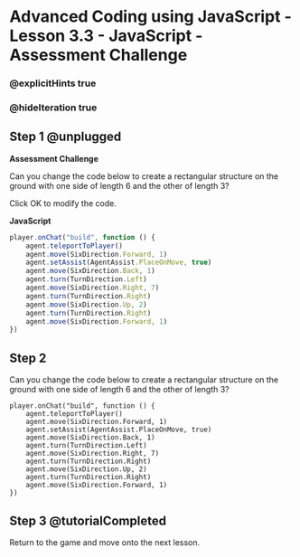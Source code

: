 # Advanced Coding using JavaScript - Lesson 3.3 - JavaScript - Assessment Challenge

### @explicitHints true
### @hideIteration true

## Step 1 @unplugged
**Assessment Challenge**

Can you change the code below to create a rectangular structure on the ground with one side of length 6 and the other of length 3?

Click OK to modify the code.

**JavaScript**
```javascript 
player.onChat("build", function () {
    agent.teleportToPlayer()
    agent.move(SixDirection.Forward, 1)
    agent.setAssist(AgentAssist.PlaceOnMove, true)
    agent.move(SixDirection.Back, 1)
    agent.turn(TurnDirection.Left)
    agent.move(SixDirection.Right, 7)
    agent.turn(TurnDirection.Right)
    agent.move(SixDirection.Up, 2)
    agent.turn(TurnDirection.Right)
    agent.move(SixDirection.Forward, 1)
})
```
## Step 2
Can you change the code below to create a rectangular structure on the ground with one side of length 6 and the other of length 3?

```template
player.onChat("build", function () {
    agent.teleportToPlayer()
    agent.move(SixDirection.Forward, 1)
    agent.setAssist(AgentAssist.PlaceOnMove, true)
    agent.move(SixDirection.Back, 1)
    agent.turn(TurnDirection.Left)
    agent.move(SixDirection.Right, 7)
    agent.turn(TurnDirection.Right)
    agent.move(SixDirection.Up, 2)
    agent.turn(TurnDirection.Right)
    agent.move(SixDirection.Forward, 1)
})
```

## Step 3 @tutorialCompleted
Return to the game and move onto the next lesson.